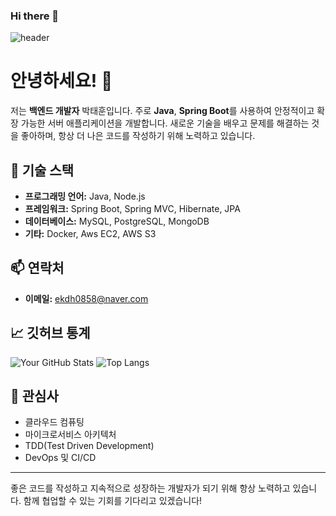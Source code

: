 ### Hi there 👋
![header](https://capsule-render.vercel.app/api?type=waving&color=gradient&height=300&section=header&text=Backend%20Developer&fontSize=90)
<!--
**ekdh0858/ekdh0858** is a ✨ _special_ ✨ repository because its `README.md` (this file) appears on your GitHub profile.

Here are some ideas to get you started:

- 🔭 I’m currently working on ...
- 🌱 I’m currently learning ...
- 👯 I’m looking to collaborate on ...
- 🤔 I’m looking for help with ...
- 💬 Ask me about ...
- 📫 How to reach me: ...
- 😄 Pronouns: ...
- ⚡ Fun fact: ...
-->
# 안녕하세요! 👋

저는 **백엔드 개발자** 박태훈입니다. 주로 **Java**, **Spring Boot**를 사용하여 안정적이고 확장 가능한 서버 애플리케이션을 개발합니다. 새로운 기술을 배우고 문제를 해결하는 것을 좋아하며, 항상 더 나은 코드를 작성하기 위해 노력하고 있습니다.

## 🔧 기술 스택

- **프로그래밍 언어:** Java, Node.js
- **프레임워크:** Spring Boot, Spring MVC, Hibernate, JPA
- **데이터베이스:** MySQL, PostgreSQL, MongoDB
- **기타:** Docker, Aws EC2, AWS S3


## 📫 연락처

- **이메일:** ekdh0858@naver.com

## 📈 깃허브 통계

![Your GitHub Stats](https://github-readme-stats.vercel.app/api?username=ekdh0858&show_icons=true&theme=radical)
![Top Langs](https://github-readme-stats.vercel.app/api/top-langs/?username=ekdh0858&layout=compact&theme=radical)

## 🌟 관심사

- 클라우드 컴퓨팅
- 마이크로서비스 아키텍처
- TDD(Test Driven Development)
- DevOps 및 CI/CD

---

좋은 코드를 작성하고 지속적으로 성장하는 개발자가 되기 위해 항상 노력하고 있습니다. 함께 협업할 수 있는 기회를 기다리고 있겠습니다!


